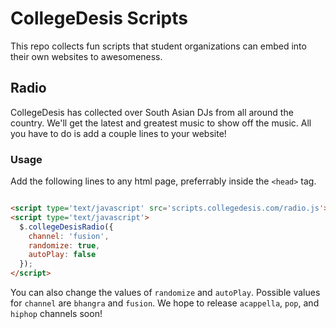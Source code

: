# CollegeDesis Scripts

This repo collects fun scripts that student organizations can embed into their own websites to awesomeness.

## Radio

CollegeDesis has collected over South Asian DJs from all around the country. We'll get the latest and greatest music to show off the music. All you have to do is add a couple lines to your website!

### Usage

Add the following lines to any html page, preferrably inside the `<head>` tag.

```html

<script type='text/javascript' src='scripts.collegedesis.com/radio.js'></script>
<script type='text/javascript'>
  $.collegeDesisRadio({
    channel: 'fusion',
    randomize: true,
    autoPlay: false
  });
</script>
```

You can also change the values of  `randomize` and `autoPlay`. Possible values for `channel` are `bhangra` and `fusion`. We hope to release `acappella`, `pop`, and `hiphop` channels soon!
